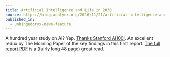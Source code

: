 ```yaml
---
title: Artificial Intelligence and Life in 2030
source: https://blog.acolyer.org/2016/11/21/artificial-intelligence-and-life-in-2030/
published_in:
  - unhingedoryx-news-feature
---
```

A hundred year study on AI? Yep. [Thanks Stanford AI100!](https://ai100.stanford.edu/). An excellent redux by The Morning Paper of the key findings in this first report. [The full report PDF](https://ai100.stanford.edu/sites/default/files/ai_100_report_0831fnl.pdf) is a (fairly long 48 page) great read.
